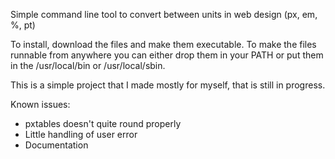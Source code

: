 Simple command line tool to convert between units in web design (px, em, %, pt)

To install, download the files and make them executable. To make the files runnable from anywhere you can either drop them in your PATH or put them in the /usr/local/bin or /usr/local/sbin.

This is a simple project that I made mostly for myself, that is still in progress.

Known issues:
<ul>
<li>pxtables doesn't quite round properly</li>
<li>Little handling of user error</li>
<li>Documentation</li>
</ul>

